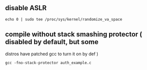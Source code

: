 ## disable ASLR

`echo 0 | sudo tee /proc/sys/kernel/randomize_va_space`

## compile without stack smashing protector ( disabled by default, but some 
distros have patched gcc to turn it on by def ) 

 `gcc -fno-stack-protector auth_example.c`


